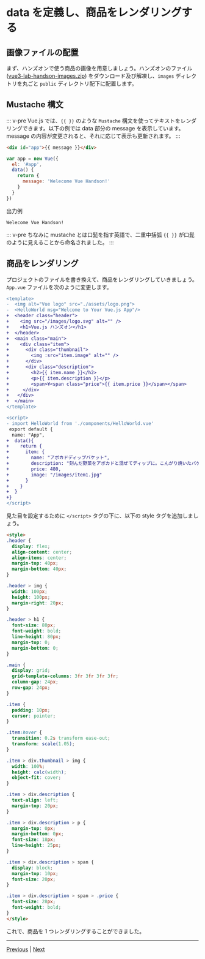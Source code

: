 # data を定義し、商品をレンダリングする

## 画像ファイルの配置

まず、ハンズオンで使う商品の画像を用意しましょう。ハンズオンのファイル([vue3-lab-handson-images.zip](./vue3-lab-handson-images.zip 'vue3-lab-handson.zip')) をダウンロード及び解凍し、`images` ディレクトリを丸ごと `public` ディレクトリ配下に配置します。

## Mustache 構文

::: v-pre
Vue.js では、`{{ }}` のような `Mustache` 構文を使ってテキストをレンダリングできます。以下の例では data 部分の message を表示しています。message の内容が変更されると、それに応じて表示も更新されます。
:::

```html
<div id="app">{{ message }}</div>
```

```js
var app = new Vue({
  el: '#app',
  data() {
    return {
      message: 'Welecome Vue Handson!'
    }
  }
})
```

出力例

```
Welecome Vue Handson!
```

::: v-pre
ちなみに mustache とは口髭を指す英語で、二重中括弧 `{{ }}` が口髭のように見えることから命名されました。
:::

## 商品をレンダリング

プロジェクトのファイルを書き換えて、商品をレンダリングしていきましょう。`App.vue` ファイルを次のように変更します。

```diff
<template>
-  <img alt="Vue logo" src="./assets/logo.png">
-  <HelloWorld msg="Welcome to Your Vue.js App"/>
+  <header class="header">
+    <img src="/images/logo.svg" alt="" />
+    <h1>Vue.js ハンズオン</h1>
+  </header>
+  <main class="main">
+    <div class="item">
+      <div class="thumbnail">
+        <img :src="item.image" alt="" />
+      </div>
+      <div class="description">
+        <h2>{{ item.name }}</h2>
+        <p>{{ item.description }}</p>
+        <span>¥<span class="price">{{ item.price }}</span></span>
+     </div>
+   </div>
+  </main>
</template>
```

```diff
<script>
- import HelloWorld from './components/HelloWorld.vue'
 export default {
  name: "App",
+  data(){
+    return {
+      item: {
+        name: "アボカドディップバケット",
+        description: "刻んだ野菜をアボカドと混ぜてディップに。こんがり焼いたバゲットとお召し上がりください。",
+        price: 480,
+        image: "/images/item1.jpg"
+      }
+    }
+  }
+}
</script>
```

見た目を設定するために `</script>` タグの下に、以下の style タグを追加しましょう。

```html
<style>
.header {
  display: flex;
  align-content: center;
  align-items: center;
  margin-top: 40px;
  margin-bottom: 40px;
}

.header > img {
  width: 100px;
  height: 100px;
  margin-right: 20px;
}

.header > h1 {
  font-size: 80px;
  font-weight: bold;
  line-height: 80px;
  margin-top: 0;
  margin-bottom: 0;
}

.main {
  display: grid;
  grid-template-columns: 3fr 3fr 3fr 3fr;
  column-gap: 24px;
  row-gap: 24px;
}

.item {
  padding: 10px;
  cursor: pointer;
}

.item:hover {
  transition: 0.2s transform ease-out;
  transform: scale(1.05);
}

.item > div.thumbnail > img {
  width: 100%;
  height: calc(width);
  object-fit: cover;
}

.item > div.description {
  text-align: left;
  margin-top: 20px;
}

.item > div.description > p {
  margin-top: 0px;
  margin-bottom: 0px;
  font-size: 18px;
  line-height: 25px;
}

.item > div.description > span {
  display: block;
  margin-top: 10px;
  font-size: 20px;
}

.item > div.description > span > .price {
  font-size: 28px;
  font-weight: bold;
}
</style>
```

これで、商品を 1 つレンダリングすることができました。

---

[Previous](overview.md) | [Next](v-for.md)
